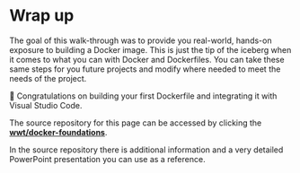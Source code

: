 # Wrap up

The goal of this walk-through was to provide you real-world, hands-on exposure to building a Docker image.  This is just the tip of the iceberg when it comes to what you can with Docker and Dockerfiles.  You can take these same steps for you future projects and modify where needed to meet the needs of the project.

:tada: Congratulations on building your first Dockerfile and integrating it with Visual Studio Code.

The source repository for this page can be accessed by clicking the [**wwt/docker-foundations**](https://github.com/wwt/docker-foundations).

In the source repository there is additional information and a very detailed PowerPoint presentation you can use as a reference.

